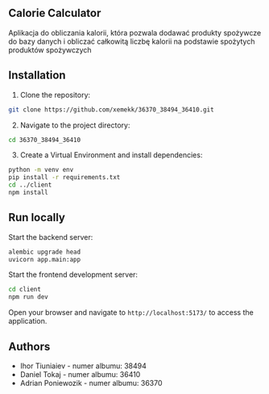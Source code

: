 ## Calorie Calculator

Aplikacja do obliczania kalorii, która pozwala dodawać produkty spożywcze do bazy danych i obliczać całkowitą liczbę kalorii na podstawie spożytych produktów spożywczych

## Installation

1. Clone the repository:

```bash
git clone https://github.com/xemekk/36370_38494_36410.git
```

2. Navigate to the project directory:

```bash
cd 36370_38494_36410
```

3. Create a Virtual Environment and install dependencies:

```bash
python -m venv env
pip install -r requirements.txt
cd ../client
npm install
```

## Run locally

Start the backend server:

```bash
alembic upgrade head
uvicorn app.main:app
```

Start the frontend development server:

```bash
cd client
npm run dev
```

Open your browser and navigate to `http://localhost:5173/` to access the application.

## Authors

- Ihor Tiuniaiev - numer albumu: 38494
- Daniel Tokaj - numer albumu: 36410
- Adrian Poniewozik - numer albumu: 36370
